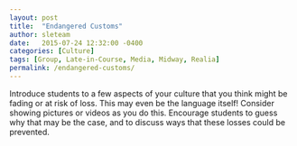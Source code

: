 ```yaml
---
layout: post
title:  "Endangered Customs"
author: sleteam
date:   2015-07-24 12:32:00 -0400
categories: [Culture]
tags: [Group, Late-in-Course, Media, Midway, Realia]
permalink: /endangered-customs/
---
```

Introduce students to a few aspects of your culture that you think might be fading or at risk of loss. This may even be the language itself! Consider showing pictures or videos as you do this. Encourage students to guess why that may be the case, and to discuss ways that these losses could be prevented.
